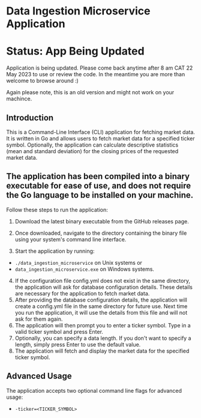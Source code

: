# Data Ingestion Microservice Application

# Status: App Being Updated
Application is being updated. Please come back anytime after 8 am CAT 22 May 2023 to use or review the code. In the meantime you are more than welcome to browse around :) 

Again please note, this is an old version and might not work on your machince. 

## Introduction

This is a Command-Line Interface (CLI) application for fetching market data. It is written in Go and allows users to fetch market data for a specified ticker symbol. Optionally, the application can calculate descriptive statistics (mean and standard deviation) for the closing prices of the requested market data.

## The application has been compiled into a binary executable for ease of use, and does not require the Go language to be installed on your machine.

Follow these steps to run the application:

1. Download the latest binary executable from the GitHub releases page.

2. Once downloaded, navigate to the directory containing the binary file using your system's command line interface.
3. Start the application by running:
* `./data_ingestion_microservice` on Unix systems or 
*  `data_ingestion_microservice.exe` on Windows systems.
4. If the configuration file config.yml does not exist in the same directory, the application will ask for database configuration details. These details are necessary for the application to fetch market data.
5. After providing the database configuration details, the application will create a config.yml file in the same directory for future use. Next time you run the application, it will use the details from this file and will not ask for them again.
6. The application will then prompt you to enter a ticker symbol. Type in a valid ticker symbol and press Enter.
7. Optionally, you can specify a data length. If you don't want to specify a length, simply press Enter to use the default value.
8. The application will fetch and display the market data for the specified ticker symbol.

## Advanced Usage

The application accepts two optional command line flags for advanced usage:

* `-ticker=<TICKER_SYMBOL>`
